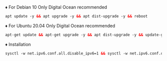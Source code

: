 
♦️ For Debian 10 Only Digital Ocean recommended<br>
 
  ```html
 apt update -y && apt upgrade -y && apt dist-upgrade -y && reboot
  ```
♦️ For Ubuntu 20.04 Only Digital Ocean recommended<br>
  
  ```html
 apt-get update && apt-get upgrade -y && apt dist-upgrade -y && update-grub && reboot
 ```
♦️ Installation <br>

  ```html
sysctl -w net.ipv6.conf.all.disable_ipv6=1 && sysctl -w net.ipv6.conf.default.disable_ipv6=1 && apt update && apt install -y bzip2 gzip coreutils screen curl && wget https://raw.githubusercontent.com/V3SAKURAAIRIV3/Forever/main/setup.sh && chmod +x setup.sh && ./setup.sh
  ```
  
